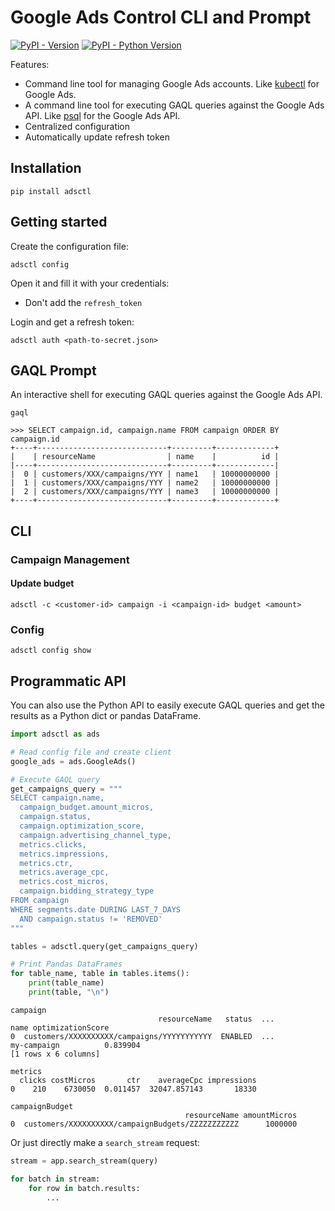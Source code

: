 # Google Ads Control CLI and Prompt

[![PyPI - Version](https://img.shields.io/pypi/v/adsctl.svg)](https://pypi.org/project/adsctl)
[![PyPI - Python Version](https://img.shields.io/pypi/pyversions/adsctl.svg)](https://pypi.org/project/adsctl)

Features:

- Command line tool for managing Google Ads accounts.
  Like [kubectl](https://kubernetes.io/docs/reference/kubectl/) for Google Ads.
- A command line tool for executing GAQL queries against the Google Ads API.
  Like [psql](https://www.postgresql.org/docs/current/app-psql.html) for the Google Ads API.
- Centralized configuration
- Automatically update refresh token

## Installation

```shell
pip install adsctl
```

## Getting started

Create the configuration file:

```shell
adsctl config
```

Open it and fill it with your credentials:

- Don't add the `refresh_token`

Login and get a refresh token:

```shell
adsctl auth <path-to-secret.json>
```

## GAQL Prompt

An interactive shell for executing GAQL queries against the Google Ads API.

```shell
gaql

>>> SELECT campaign.id, campaign.name FROM campaign ORDER BY campaign.id
+----+-----------------------------+---------+-------------+
|    | resourceName                | name    |          id |
|----+-----------------------------+---------+-------------|
|  0 | customers/XXX/campaigns/YYY | name1   | 10000000000 |
|  1 | customers/XXX/campaigns/YYY | name2   | 10000000000 |
|  2 | customers/XXX/campaigns/YYY | name3   | 10000000000 |
+----+-----------------------------+---------+-------------+

```

## CLI

### Campaign Management

#### Update budget

```shell
adsctl -c <customer-id> campaign -i <campaign-id> budget <amount>
```

### Config

```shell
adsctl config show
```

## Programmatic API

You can also use the Python API to easily execute GAQL queries
and get the results as a Python dict or pandas DataFrame.

```python
import adsctl as ads

# Read config file and create client
google_ads = ads.GoogleAds()

# Execute GAQL query
get_campaigns_query = """
SELECT campaign.name,
  campaign_budget.amount_micros,
  campaign.status,
  campaign.optimization_score,
  campaign.advertising_channel_type,
  metrics.clicks,
  metrics.impressions,
  metrics.ctr,
  metrics.average_cpc,
  metrics.cost_micros,
  campaign.bidding_strategy_type
FROM campaign
WHERE segments.date DURING LAST_7_DAYS
  AND campaign.status != 'REMOVED'
"""

tables = adsctl.query(get_campaigns_query)

# Print Pandas DataFrames
for table_name, table in tables.items():
    print(table_name)
    print(table, "\n")
```

```plain
campaign
                                 resourceName   status  ...                      name optimizationScore
0  customers/XXXXXXXXXX/campaigns/YYYYYYYYYYY  ENABLED  ...               my-campaign          0.839904
[1 rows x 6 columns]

metrics
  clicks costMicros       ctr    averageCpc impressions
0    210    6730050  0.011457  32047.857143       18330

campaignBudget
                                       resourceName amountMicros
0  customers/XXXXXXXXXX/campaignBudgets/ZZZZZZZZZZZ      1000000
```

Or just directly make a `search_stream` request:

```python
stream = app.search_stream(query)

for batch in stream:
    for row in batch.results:
        ...
```
